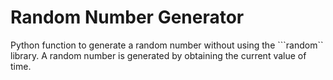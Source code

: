 # Random Number Generator
Python function to generate a random number without using the ```random`` library.
A random number is generated by obtaining the current value of time.
